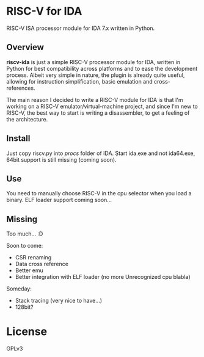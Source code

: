 # RISC-V for IDA
RISC-V ISA processor module for IDA 7.x written in Python.

## Overview
**riscv-ida** is just a simple RISC-V processor module for IDA, written in Python for best compatibility across platforms and to ease the development process.
Albeit very simple in nature, the plugin is already quite useful, allowing for instruction simplification, basic emulation and cross-references.

The main reason I decided to write a RISC-V module for IDA is that I'm working on a RISC-V emulator/virtual-machine project, and since I'm new to RISC-V, the best way to start is writing a disassembler, to get a feeling of the architecture.


## Install
Just copy riscv.py into *procs* folder of IDA. Start ida.exe and not ida64.exe, 64bit support is still missing (coming soon).

## Use
You need to manually choose RISC-V in the cpu selector when you load a binary. ELF loader support coming soon...

## Missing
Too much... :D

Soon to come:
- CSR renaming
- Data cross reference
- Better emu
- Better integration with ELF loader (no more Unrecognized cpu blabla)

Someday:
- Stack tracing (very nice to have...)
- 128bit?

# License
GPLv3
